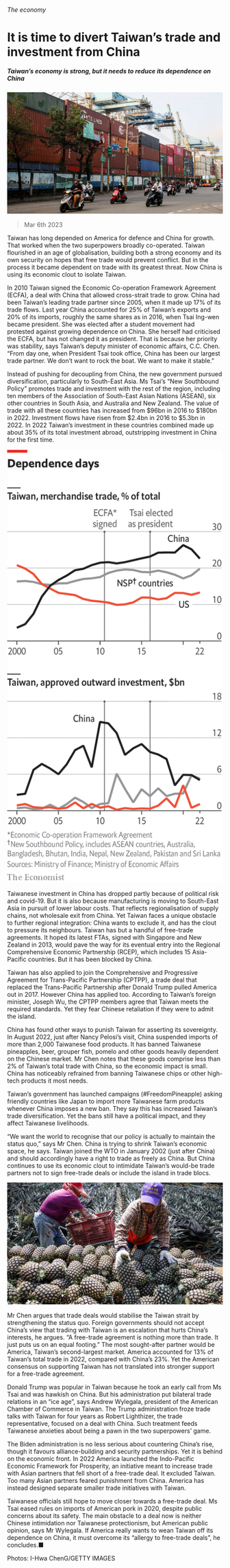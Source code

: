 ###### The economy

# It is time to divert Taiwan’s trade and investment from China 

##### Taiwan’s economy is strong, but it needs to reduce its dependence on China 

![image](images/20230311_SRP518.jpg) 

> Mar 6th 2023 

Taiwan has long depended on America for defence and China for growth. That worked when the two superpowers broadly co-operated. Taiwan flourished in an age of globalisation, building both a strong economy and its own security on hopes that free trade would prevent conflict. But in the process it became dependent on trade with its greatest threat. Now China is using its economic clout to isolate Taiwan.

In 2010 Taiwan signed the Economic Co-operation Framework Agreement (ECFA), a deal with China that allowed cross-strait trade to grow. China had been Taiwan’s leading trade partner since 2005, when it made up 17% of its trade flows. Last year China accounted for 25% of Taiwan’s exports and 20% of its imports, roughly the same shares as in 2016, when Tsai Ing-wen became president. She was elected after a student movement had protested against growing dependence on China. She herself had criticised the ECFA, but has not changed it as president. That is because her priority was stability, says Taiwan’s deputy minister of economic affairs, C.C. Chen. “From day one, when President Tsai took office, China has been our largest trade partner. We don’t want to rock the boat. We want to make it stable.” 

Instead of pushing for decoupling from China, the new government pursued diversification, particularly to South-East Asia. Ms Tsai’s “New Southbound Policy” promotes trade and investment with the rest of the region, including ten members of the Association of South-East Asian Nations (ASEAN), six other countries in South Asia, and Australia and New Zealand. The value of trade with all these countries has increased from $96bn in 2016 to $180bn in 2022. Investment flows have risen from $2.4bn in 2016 to $5.3bn in 2022. In 2022 Taiwan’s investment in these countries combined made up about 35% of its total investment abroad, outstripping investment in China for the first time. 

![image](images/20230304_SRC554.png) 


Taiwanese investment in China has dropped partly because of political risk and covid-19. But it is also because manufacturing is moving to South-East Asia in pursuit of lower labour costs. That reflects regionalisation of supply chains, not wholesale exit from China. Yet Taiwan faces a unique obstacle to further regional integration: China wants to exclude it, and has the clout to pressure its neighbours. Taiwan has but a handful of free-trade agreements. It hoped its latest FTAs, signed with Singapore and New Zealand in 2013, would pave the way for its eventual entry into the Regional Comprehensive Economic Partnership (RCEP), which includes 15 Asia-Pacific countries. But it has been blocked by China. 

Taiwan has also applied to join the Comprehensive and Progressive Agreement for Trans-Pacific Partnership (CPTPP), a trade deal that replaced the Trans-Pacific Partnership after Donald Trump pulled America out in 2017. However China has applied too. According to Taiwan’s foreign minister, Joseph Wu, the CPTPP members agree that Taiwan meets the required standards. Yet they fear Chinese retaliation if they were to admit the island.

China has found other ways to punish Taiwan for asserting its sovereignty. In August 2022, just after Nancy Pelosi’s visit, China suspended imports of more than 2,000 Taiwanese food products. It has banned Taiwanese pineapples, beer, grouper fish, pomelo and other goods heavily dependent on the Chinese market. Mr Chen notes that these goods comprise less than 2% of Taiwan’s total trade with China, so the economic impact is small. China has noticeably refrained from banning Taiwanese chips or other high-tech products it most needs. 

Taiwan’s government has launched campaigns (#FreedomPineapple) asking friendly countries like Japan to import more Taiwanese farm products whenever China imposes a new ban. They say this has increased Taiwan’s trade diversification. Yet the bans still have a political impact, and they affect Taiwanese livelihoods. 


“We want the world to recognise that our policy is actually to maintain the status quo,” says Mr Chen. China is trying to shrink Taiwan’s economic space, he says. Taiwan joined the WTO in January 2002 (just after China) and should accordingly have a right to trade as freely as China. But China continues to use its economic clout to intimidate Taiwan’s would-be trade partners not to sign free-trade deals or include the island in trade blocs. 

![image](images/20230311_SRP517.jpg) 


Mr Chen argues that trade deals would stabilise the Taiwan strait by strengthening the status quo. Foreign governments should not accept China’s view that trading with Taiwan is an escalation that hurts China’s interests, he argues. “A free-trade agreement is nothing more than trade. It just puts us on an equal footing.” The most sought-after partner would be America, Taiwan’s second-largest market. America accounted for 13% of Taiwan’s total trade in 2022, compared with China’s 23%. Yet the American consensus on supporting Taiwan has not translated into stronger support for a free-trade agreement.

Donald Trump was popular in Taiwan because he took an early call from Ms Tsai and was hawkish on China. But his administration put bilateral trade relations in an “ice age”, says Andrew Wylegala, president of the American Chamber of Commerce in Taiwan. The Trump administration froze trade talks with Taiwan for four years as Robert Lighthizer, the trade representative, focused on a deal with China. Such treatment feeds Taiwanese anxieties about being a pawn in the two superpowers’ game.

The Biden administration is no less serious about countering China’s rise, though it favours alliance-building and security partnerships. Yet it is behind on the economic front. In 2022 America launched the Indo-Pacific Economic Framework for Prosperity, an initiative meant to increase trade with Asian partners that fell short of a free-trade deal. It excluded Taiwan. Too many Asian partners feared punishment from China. America has instead designed separate smaller trade initiatives with Taiwan.

Taiwanese officials still hope to move closer towards a free-trade deal. Ms Tsai eased rules on imports of American pork in 2020, despite public concerns about its safety. The main obstacle to a deal now is neither Chinese intimidation nor Taiwanese protectionism, but American public opinion, says Mr Wylegala. If America really wants to wean Taiwan off its dependence on China, it must overcome its “allergy to free-trade deals”, he concludes.■

Photos: I-Hwa ChenG/GETTY IMAGES


